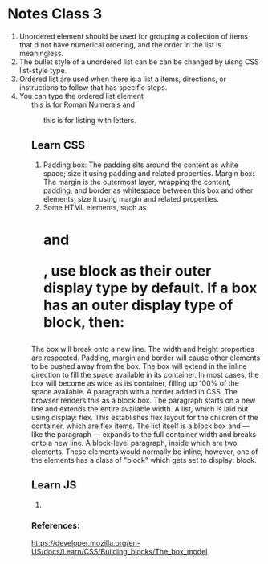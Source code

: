 # Notes Class 3

1. Unordered element should be used for grouping a collection of items that d not have numerical ordering, and the order in the list is meaningless.
2. The bullet style of a unordered list can be can be changed by uisng CSS list-style type.
3. Ordered list are used when there is a list a items, directions, or instructions to follow that has specific steps.
4. You can type the ordered list element <ol type="i"> this is for Roman Numerals and <ol type= "a"> this is for listing with letters.

## Learn CSS

1. Padding box: The padding sits around the content as white space; size it using padding and related properties. Margin box: The margin is the outermost layer, wrapping the content, padding, and border as whitespace between this box and other elements; size it using margin and related properties.
2. Some HTML elements, such as <h1> and <p>, use block as their outer display type by default.
If a box has an outer display type of block, then:

The box will break onto a new line.
The width and height properties are respected.
Padding, margin and border will cause other elements to be pushed away from the box.
The box will extend in the inline direction to fill the space available in its container. In most cases, the box will become as wide as its container, filling up 100% of the space available.
A paragraph with a border added in CSS. The browser renders this as a block box. The paragraph starts on a new line and extends the entire available width.
A list, which is laid out using display: flex. This establishes flex layout for the children of the container, which are flex items. The list itself is a block box and — like the paragraph — expands to the full container width and breaks onto a new line.
A block-level paragraph, inside which are two <span> elements. These elements would normally be inline, however, one of the elements has a class of "block" which gets set to display: block.


## Learn JS

1. 








### References:

https://developer.mozilla.org/en-US/docs/Learn/CSS/Building_blocks/The_box_model